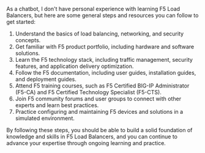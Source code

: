 As a chatbot, I don't have personal experience with learning F5 Load Balancers, but here are some general steps and resources you can follow to get started:

1. Understand the basics of load balancing, networking, and security concepts.
2. Get familiar with F5 product portfolio, including hardware and software solutions.
3. Learn the F5 technology stack, including traffic management, security features, and application delivery optimization.
4. Follow the F5 documentation, including user guides, installation guides, and deployment guides.
5. Attend F5 training courses, such as F5 Certified BIG-IP Administrator (F5-CA) and F5 Certified Technology Specialist (F5-CTS).
6. Join F5 community forums and user groups to connect with other experts and learn best practices.
7. Practice configuring and maintaining F5 devices and solutions in a simulated environment.

By following these steps, you should be able to build a solid foundation of knowledge and skills in F5 Load Balancers, and you can continue to advance your expertise through ongoing learning and practice.
